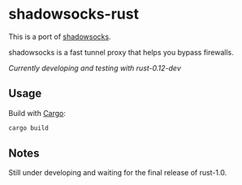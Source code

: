 # shadowsocks-rust

This is a port of [shadowsocks](https://github.com/clowwindy/shadowsocks).

shadowsocks is a fast tunnel proxy that helps you bypass firewalls.

*Currently developing and testing with rust-0.12-dev*

## Usage

Build with [Cargo](http://doc.crates.io):

```bash
cargo build
```

## Notes

Still under developing and waiting for the final release of rust-1.0.

